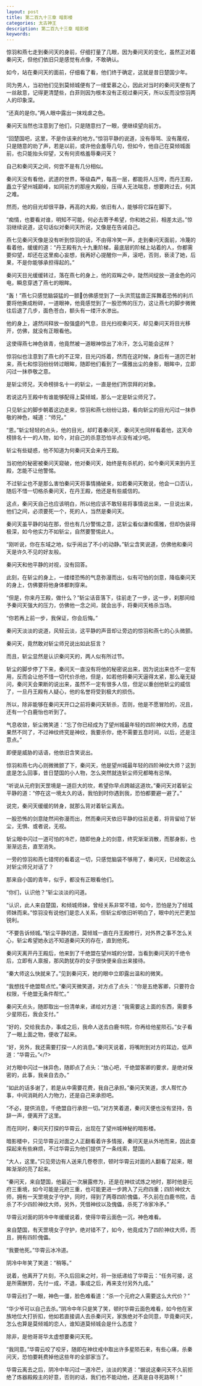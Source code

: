 ```yaml
---
layout: post
title: 第二百九十三章 暗影楼
categories: 太古神王
description: 第二百九十三章 暗影楼
keywords:
---
```


惊羽和燕七走到秦问天的身前，仔细打量了几眼，因为秦问天的变化，虽然正对着秦问天，但他们依旧只是感觉有点像，不敢确认。

如今，站在秦问天的面前，仔细看了看，他们终于确定，这就是昔日楚国少年。

同为男人，当初他们见到莫倾城便有了一缕爱慕之心，因此对当时的秦问天便有了一丝敌意，记得更清楚些，白菲则因为根本没有正视过秦问天，所以反而没惊羽两人的印象深。

“还真的是你。”两人眼中露出一抹戏虐之色。

秦问天当然也注意到了他们，只是随意扫了一眼，便继续望向前方。

“回楚国吧，这里，不是你该来的地方。”惊羽平静的说道，没有辱骂、没有蔑视，只是随意的劝了声，若是以前，或许他会羞辱几句，但如今，他自己在莫倾城面前，也只能抬头仰望，又有何资格羞辱秦问天？

自己和秦问天之间，何尝不是有几分相似。

秦问天没有看他，武道的世界，等级森严，每高一层，都能将人压垮，而丹王殿，矗立于望州城巅峰，如同前方的那座大殿般，压得人无法喘息，想要跨过去，何其之难。

然而，他的目光却很平静，再高的大殿，依旧有人，能够将它踩在脚下。

“痴情，也要看对谁，明知不可能，何必去寄予希望，你和她之前，相差太远。”惊羽继续说道，这句话似对秦问天所说，又像是在告诫自己。

燕七见秦问天像是没有听到惊羽的话，不由得冷笑一声，走到秦问天面前，冷蔑的看着他，缓缓的道：“丹王殿有九十九重阶梯，最底层的阶梯上站着的人，你都需要仰望，却还在这里痴心妄想，我再好心提醒你一声，滚吧，否则，亵渎了她，后果，不是你能够承担得起的。”

秦问天目光缓缓转过，落在燕七的身上，他的双眸之中，陡然间绽放一道金色的闪电，瞬息穿透了燕七的眼眸。

“轰！”燕七只感觉脑袋猛的一颤仿佛感觉到了一头洪荒猛兽正挥舞着恐怖的利爪要将他撕成粉碎，一道眼神，他竟感觉到了一股恐怖的压力，这让燕七的脚步微微往后退了几步，面色苍白，额头有一缕汗水渗出。

他的身上，遽然间释放一股强盛的气息，目光扫视秦问天，却见秦问天将目光移开，仿佛，就没有正眼看他。

这使得燕七神色铁青，他竟然被一道眼神惊出了冷汗，怎么可能会这样？

惊羽似也注意到了燕七的不正常，目光闪烁着，然而在这时候，身后有一道厉芒射来，燕七和惊羽纷纷转过眼眸，随即他们看到了一儒雅出尘的身影，眼眸中，立即闪过一抹恭敬之意。

是斩尘师兄，天命榜排名十一的斩尘，一直是他们所崇拜的对象。

若说这丹王殿中有谁能够配得上莫倾城，那么一定是斩尘师兄了。

只见斩尘的脚步朝着这边走来，惊羽和燕七纷纷让路，看向斩尘的目光闪过一抹恭敬的神色，喊道：“师兄。”

“恩。”斩尘轻轻的点头，他的目光，却盯着秦问天，秦问天也同样看着他，这天命榜排名十一的人物，如今，对自己的杀意恐怕半点没有减少吧。

斩尘有些疑惑，他不知道为何秦问天会来丹王殿。

当初他的秘密被秦问天窥破，他对秦问天，始终是有杀机的，如今秦问天来到丹王殿，怎能不让他警惕。

不过斩尘也不是那么害怕秦问天将事情捅破来，如若秦问天敢说，他会一口否认，随后不惜一切格杀秦问天，在丹王殿，他还是有些威信的。

这点，秦问天自己也应该明白，所以他应该不敢轻易将事情说出来，一旦说出来，他们之间，必须要死一个，死的人，当然是秦问天。

秦问天虽平静的站在那，但也有几分警惕之意，这斩尘看似谦和儒雅，但却伪装得极深，如今他实力不如斩尘，自然要警惕此人。

“刚听说，你在东域之地，似乎闹出了不小的动静。”斩尘含笑说道，仿佛他和秦问天是许久不见的好友般。

秦问天和他平静的对视，没有回答。

此刻，在斩尘的身上，一缕缕恐怖的气息弥漫而出，似有可怕的剑意，降临秦问天的身上，仿佛要将他身体都刺穿来。

“但是，你来丹王殿，做什么？”斩尘话音落下，往前走了一步，这一步，刹那间给予秦问天强大的压力，仿佛他一念之间，就会出手，将秦问天格杀当场。

“你若再上前一步，我保证，你会后悔。”

秦问天淡淡的说道，风轻云淡，这平静的声音却让旁边的惊羽和燕七的心头微颤。

秦问天，竟然敢对斩尘师兄说出如此狂言？

而且，斩尘显然是认识秦问天的，两人似有所过节。

斩尘的脚步停了下来，秦问天一直没有将他的秘密说出来，因为说出来也不一定有用，反而会让他不惜一切代价杀他，但是，如若他将秦问天逼得太紧，那么毫无疑问，秦问天会果断的说出来，虽然不一定有很多人信，但足以重创他斩尘的威信了，一旦丹王殿有人疑心，他的名誉将受到极大的损伤。

所以，除非能够在秦问天开口之前将秦问天斩杀，否则，他是不愿冒险的，况且，还有一个白鹿怡也听到了。

气息收敛，斩尘微笑道：“忘了你已经成为了望州城最年轻的四阶神纹大师，态度果然不同了，不过神纹终究是神纹，我要杀你，绝不需要五息时间，以后，还是注意点。”

即便是威胁的话语，他依旧含笑说出。

惊羽和燕七内心则微微颤了下，秦问天，他是望州城最年轻的四阶神纹大师？这到底是怎么回事，昔日楚国的小人物，怎么突然就连斩尘师兄都略有忌惮。

“听说从元府到天罡境是一道巨大的坎，希望你早点跨越这道坎。”秦问天对着斩尘平静的道：“停在这一境太久的话，我怕到时你遇到我，恐怕都要避一避了。”

说完，秦问天缓缓的转身，就那么背对着斩尘离去。

一股恐怖的剑意陡然间弥漫而出，然而秦问天依旧平静的往前走着，将背留给了斩尘，无惧、或者说，无视。

斩尘眼中闪过一道可怕的冷芒，随即他身上的剑意，终究渐渐消散，而那身影，也渐渐远去，直至消失。

一旁的惊羽和燕七错愕的看着这一切，只感觉脑袋不够用了，秦问天，已经敢这么对斩尘师兄对话了？

那来自小国的青年，似乎，都没有正眼看他们。

“你们，认识他？”斩尘淡淡的问道。

“认识，此人来自楚国，和倾城师妹，曾经关系非常不错，如今，恐怕是为了倾城师妹而来。”惊羽没有说他们是恋人关系，但斩尘却依旧听明白了，眼中的光芒更加锐利。

“不要告诉倾城。”斩尘平静的道，莫倾城一直在丹王殿修行，对外界之事不怎么关心，斩尘希望她永远不知道秦问天的存在，直到他死。

秦问天离开丹王殿后，他来到了千绝盟在望州城的分盟，当看到秦问天的千绝令后，立即有人禀报，那风韵犹存的女子很快便亲自出来接待。

“秦大师这么快就来了。”见到秦问天，她的眼中立即露出温和的微笑。

“我想找千绝盟帮点忙。”秦问天微笑道，对方点了点头：“你是五绝客卿，只要符合权限，千绝盟无条件帮忙。”

秦问天点头，随即取出一份清单来，递给对方道：“我需要这上面的东西，需要多少星陨石，我会支付。”

“好的，交给我去办，事成之后，我命人送去白鹿书院，你再给他星陨石。”女子看了一眼上面之物，便收了起来。

“好，另外，我还需要打探一人的消息。”秦问天说着，将嘴附到对方的耳边，低声道：“华霄云。”</?>

对方眼中闪过一抹异色，随即点了点头：“放心吧，千绝盟客卿的要求，是绝对保密的，此事，我亲自去办。”

“如此的话多谢了，若是从中需要花费，我自己承担。”秦问天笑道，求人帮忙办事，中间消耗的人力物力，还是自己来承担吧。

“不必，提供消息，千绝盟自行承担一切。”对方笑着道，秦问天便也没有坚持，告辞一声，便离开了这里。

而在同时，秦问天打探的华霄云，出现在了望州城神秘的暗影楼。

暗影楼中，只见华霄云对面之人正翻看着许多情报，秦问天是从外地而来，因此查探起来有些麻烦，不过华霄云为他们提供了一条线索，楚国。

“大人，这里。”只见旁边有人送来几卷卷宗，顿时华霄云对面的人翻看了起来，眼眸渐渐的亮了起来。

“秦问天，来自楚国，他最近一次展露修为，还是在神纹试炼之地时，那时他是元府三重境，如今可能是元府三重，也可能更进一步跨入了元府四重；四阶神纹大师，拥有一天罡境女子守护，同时，得到了两尊四阶傀儡，不久前在白鹿书院，击杀了不少四阶神纹大师，另外，凭借神纹以及傀儡，杀死了冷家冷矛。”

华霄云对面的阴冷中年缓缓说着，使得华霄云面色一沉，神色难看。

来自楚国，有天罡境女子守护，绝对错不了，如今，他竟成为了四阶神纹大师，而且，拥有四阶傀儡。

“我要他死。”华霄云冰冷道。

阴冷中年笑了笑道：“稍等。”

说着，他离开了片刻，不久后回来之时，将一张纸递给了华霄云：“任务可接，这是所需酬劳，先付一成，不退，事成之后，再来支付另外九成。”

华霄云扫了一眼，神色一僵，脸色难看道：“杀一个元府之人需要这么大代价？”

“华少爷可以自己去杀。”阴冷中年只是笑了笑，顿时华霄云面色难看，如今他在家族地位大打折扣，他如若直接调人去杀秦问天，家族绝对不会同意，毕竟秦问天，怎么也算是莫倾城的恋人，谁知道莫倾城会是什么态度？

除非，是他哥哥华太虚想要秦问天死。

“我同意。”华霄云咬了咬牙，随即在神纹戒中取出许多星陨石来，有些心痛，杀秦问天，恐怕要耗费掉他这些年的全部家当了。

华霄云离去之后，阴冷中年闪过一道冷芒，淡淡的笑道：“据说这秦问天不久前拒绝了炼器殿殿主的好意，否则的话，我们也不能动他，还真是自寻死路啊！”

